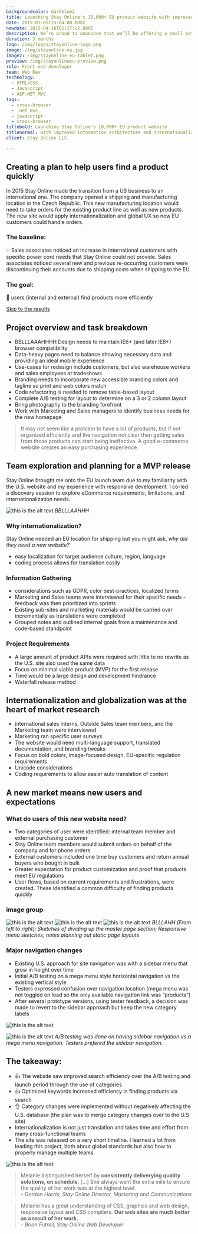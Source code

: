 ```yaml
---
backgroundcolor: darkblue2
title: Launching Stay Online's 10,000+ EU product website with improved information architecture and internationalization 
date: 2015-01-05T15:04:00.000Z
newdate: 2015-04-10T02:27:22.000Z
description: We’re proud to announce that we’ll be offering a small batch of Jamaica Blue Mountain coffee beans in our store next week.
duration: 3 months
logo: /img/logos/stayonline-logo.png
image: /img/stayonline-eu.jpg
image2: /img/stayonline-eu-tablet.png
preview: /img/stayonlineeu-preview.png
role: Front-end developer
team: Web Dev
technology:
  - HTML/CSS
  - Javascript 
  - ASP.NET MVC
tags:
  - cross-browser 
  - .net mvc
  - javascript
  - cross-browser
titlebold: Launching Stay Online's 10,000+ EU product website  
titlenormal: with improved information architecture and internationalization
client: Stay Online LLC.

---
```


<section class="content">

<div class="first">

## Creating a plan to help users find a product quickly
In 2015 Stay Online made the transition from a US business to an international one. The 
company opened a shipping and manufacturing location in the Czech Republic. This 
new manufacturing location would need to take orders for the existing product line as well as new products. The new site would apply internationalization and global UX so new EU customers could handle orders.

### The baseline:
💡 Sales associates noticed an increase in international customers with specific power cord needs that Stay Online could not provide. Sales associates noticed several new and previous re-occurring customers were discontinuing their accounts due to shipping costs when shipping to the EU.

### The goal:
🏁 users (internal and external) find products more efficiently

[Skip to the results](post/stayonline-eu/#the-takeaway)

</div>

<div class="div2">       

## Project overview and task breakdown 

- BBLLLAAAHHHH Design needs to maintain IE6+ (and later IE8+) browser compatibility
- Data-heavy pages need to balance showing necessary data and providing an ideal mobile experience
- Use-cases for redesign include customers, but also warehouse workers and sales employees at tradeshows
- Branding needs to incorporate new accessible branding colors and tagline so print and web colors match
- Code refactoring is needed to remove table-based layout
- Complete A/B testing for layout to determine on a 3 or 2 column layout
- Bring photography to the branding forefront
- Work with Marketing and Sales managers to identify business needs for the new homepage 

</div>


> It may not seem like a problem to have a lot of products, but if not organized efficiently and the navigation not clear then getting sales from those products can start being ineffective. A good e-commerce website creates an easy purchasing experience.

</section>

<section>

## Team exploration and planning for a MVP release
Stay Online brought me onto the EU launch team due to my familiarity with the U.S. website and my experience with responsive development. I co-led a discovery session to explore eCommerce requirements, limitations, and internationalization 
needs.

![this is the alt text](/img/stayonline-eu-planning.jpg "Title is optional")
*BBLLLAAHHH*
 
### Why internationalization?
Stay Online needed an EU location for shipping but you might ask, *why did they need a new website?*
- easy localization for target audience culture, region, language
- coding process allows for translation easily

### Information Gathering  
- considerations such as GDPR, color best-practices, localized terms
- Marketing and Sales teams were interviewed for their specific needs - feedback was then prioritized into sprints      
- Existing sub-sites and marketing materials would be carried over incrementally as translations were completed
- Grouped notes and outlined internal goals from a maintenance and code-based standpoint
 
### Project Requirements  
- A large amount of product APIs were required with little to no rewrite as the U.S. site also used the same data     
- Focus on minimal viable product (MVP) for the first release 
- Time would be a large design and development hindrance
- Waterfall release method

</section>

<section>

## Internationalization and globalization was at the heart of market research 
- international sales interns, Outside Sales team members, and the Marketing team were interviewed      
- Marketing ran specific user surveys
- The website would need multi-language support, translated documentation, and branding tweaks
- Focus on bold colors, image-focused design, EU-specific regulation requirements
- Unicode considerations
- Coding requirements to allow easier auto translation of content 

</section>

<section>

## A new market means new users and expectations

### What do users of this new website need?  
- Two categories of user were identified: internal team member and external purchasing customer      
- Stay Online team members would submit orders on behalf of the company and for phone orders
- External customers included one time buy customers and return annual buyers who bought in bulk
- Greater expectation for product customization and proof that products meet EU regulations
- User flows, based on current requirements and frustrations, were created. These identified a common difficulty of finding products quickly

<!-- ![this is the alt text](/img/blog-chemex.jpg "Title is optional")

*[From left to right]:  Sketches of dividing up the master page section; Responsive menu sketches; notes planning out static page layouts* -->

### image group

![this is the alt text](/img/stayonline-eu-sketch3.png "Title is optional")
![this is the alt text](/img/stayonline-eu-sketch2.png "Title is optional")
![this is the alt text](/img/stayonline-eu-sketch1.png "Title is optional")
*BLLLAHH [From left to right]:  Sketches of dividing up the master page section; Responsive menu sketches; notes planning out static page layouts*

### Major navigation changes 
- Existing U.S. approach for site navigation was with a sidebar menu that grew in height over time      
- Initial A/B testing on a mega menu style horizontal navigation vs the existing vertical style
- Testers expressed confusion over navigation location (mega menu was not toggled on load so the only available navigation link was “products”)
- After several prototype versions, using tester feedback, a decision was made to revert to the sidebar approach but keep the new category labels

![this is the alt text](/img/stayonline-eu-design.jpg "Title is optional")

![this is the alt text](/img/stayonline-eu-design-abtest.jpg "Title is optional")
*A/B testing was done on having sidebar navigation vs a mega menu navigation. Testers prefered the sidebar navigation.* 

</section>

<section class="takeaway fullwidth white">

## The takeaway:

- 👍 The website saw improved search efficiency over the A/B testing and launch period through the use of categories
- 👍 Optimized keywords increased efficiency in finding products via search
- 👌 Category changes were implemented without negatively affecting the U.S. database (the plan was to merge category changes over to the U.S site)
- Internationalization is not just translation and takes time and effort from many cross-functional teams  
- The site was released on a very short timeline. I learned a lot from leading this project, both about global standards but also how to properly manage multiple teams.

![this is the alt text](/img/eu-responsive.gif "Title is optional")


> Melanie distinguished herself by **consistently deliverying quality solutions, on schedule**. [...] She always went the extra mile to ensure the quality of her work was at the highest level.  
*- Gordon Harris, Stay Online Director, Marketing and Communications*

> Melanie has a great understanding of CSS, graphics and web design, responsive layout and CSS compilers. **Our web sites are much better as a result of her work**.  
*- Brian Futrell, Stay Online Web Developer*

</section>